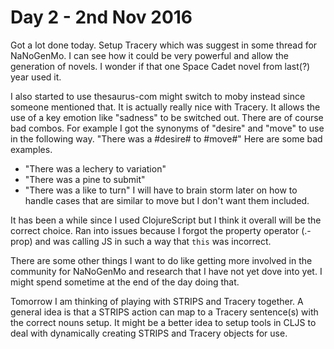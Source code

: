 # Day 2 - 2nd Nov 2016

Got a lot done today.
Setup Tracery which was suggest in some thread for NaNoGenMo.
I can see how it could be very powerful and allow the generation of novels.
I wonder if that one Space Cadet novel from last(?) year used it.

I also started to use thesaurus-com might switch to moby instead since someone mentioned that.
It is actually really nice with Tracery.
It allows the use of a key emotion like "sadness" to be switched out.
There are of course bad combos.
For example I got the synonyms of "desire" and "move" to use in the following way.
"There was a #desire# to #move#"
Here are some bad examples.
- "There was a lechery to variation"
- "There was a pine to submit"
- "There was a like to turn"
I will have to brain storm later on how to handle cases that are similar to move but I don't want them included.

It has been a while since I used ClojureScript but I think it overall will be the correct choice.
Ran into issues because I forgot the property operator (.-prop) and was calling JS in such a way that `this` was incorrect.

There are some other things I want to do like getting more involved in the community for NaNoGenMo and research that I have not yet dove into yet.
I might spend sometime at the end of the day doing that.

Tomorrow I am thinking of playing with STRIPS and Tracery together.
A general idea is that a STRIPS action can map to a Tracery sentence(s) with the correct nouns setup.
It might be a better idea to setup tools in CLJS to deal with dynamically creating STRIPS and Tracery objects for use.

